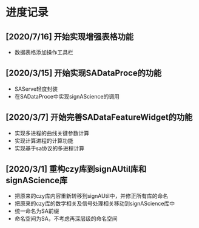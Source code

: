 # 进度记录

## [2020/7/16] 开始实现增强表格功能
- 数据表格添加操作工具栏

## [2020/3/15] 开始实现SADataProce的功能
- SAServe轻度封装
- 在SADataProce中实现signAScience的调用

## [2020/3/7] 开始完善SADataFeatureWidget的功能
- 实现多进程的曲线关键参数计算
- 实现计算进程的计算功能
- 实现基于sa协议的多进程计算

## [2020/3/1] 重构czy库到signAUtil库和signAScience库
- 把原来的czy库内容重新转移到signAUtil中，并修正所有库的命名
- 把原来的czy库的数学相关及信号处理相关移动到signAScience库中
- 统一命名为SA前缀
- 命名空间为SA，不考虑再深层级的命名空间
